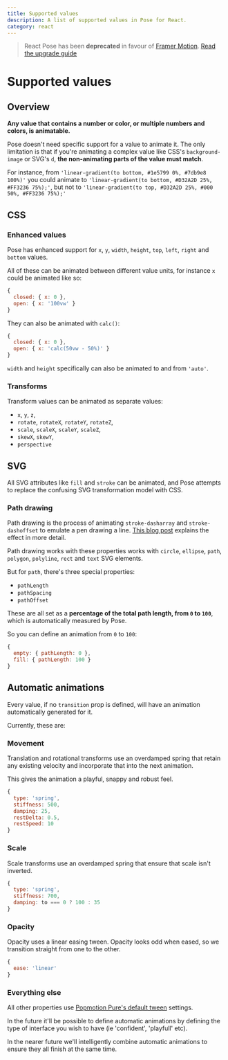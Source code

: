 ```yaml
---
title: Supported values
description: A list of supported values in Pose for React.
category: react
---
```


> React Pose has been **deprecated** in favour of [Framer Motion](https://framer.com/motion). [Read the upgrade guide](https://www.framer.com/api/motion/migrate-from-pose/)

# Supported values

<TOC />

## Overview

**Any value that contains a number or color, or multiple numbers and colors, is animatable.**

Pose doesn't need specific support for a value to animate it. The only limitation is that if you're animating a complex value like CSS's `background-image` or SVG's `d`, **the non-animating parts of the value must match**.

For instance, from `'linear-gradient(to bottom, #1e5799 0%, #7db9e8 100%)'` you could animate to `'linear-gradient(to bottom, #D32A2D 25%, #FF3236 75%);'`, but not to `'linear-gradient(to top, #D32A2D 25%, #000 50%, #FF3236 75%);'`

## CSS

### Enhanced values

Pose has enhanced support for `x`, `y`, `width`, `height`, `top`, `left`, `right` and `bottom` values.

All of these can be animated between different value units, for instance `x` could be animated like so:

```javascript
{
  closed: { x: 0 },
  open: { x: '100vw' }
}
```

They can also be animated with `calc()`:

```javascript
{
  closed: { x: 0 },
  open: { x: 'calc(50vw - 50%)' }
}
```

`width` and `height` specifically can also be animated to and from `'auto'`.

### Transforms

Transform values can be animated as separate values:

- `x`, `y`, `z`, 
- `rotate`, `rotateX`, `rotateY`, `rotateZ`, 
- `scale`, `scaleX`, `scaleY`, `scaleZ`, 
- `skewX`, `skewY`, 
- `perspective`

## SVG

All SVG attributes like `fill` and `stroke` can be animated, and Pose attempts to replace the confusing SVG transformation model with CSS.

### Path drawing

Path drawing is the process of animating `stroke-dasharray` and `stroke-dashoffset` to emulate a pen drawing a line. [This blog post](https://css-tricks.com/svg-line-animation-works/) explains the effect in more detail.

Path drawing works with these properties works with `circle`, `ellipse`, `path`, `polygon`, `polyline`, `rect` and `text` SVG elements.

But for `path`, there's three special properties:

* `pathLength`
* `pathSpacing`
* `pathOffset`

These are all set as a **percentage of the total path length, from `0` to `100`**, which is automatically measured by Pose.

So you can define an animation from `0` to `100`:

```javascript
{
  empty: { pathLength: 0 },
  fill: { pathLength: 100 }
}
```

## Automatic animations

Every value, if no `transition` prop is defined, will have an animation automatically generated for it.

Currently, these are:

### Movement

Translation and rotational transforms use an overdamped spring that retain any existing velocity and incorporate that into the next animation.

This gives the animation a playful, snappy and robust feel.

```javascript
{
  type: 'spring',
  stiffness: 500,
  damping: 25,
  restDelta: 0.5,
  restSpeed: 10
}
```

### Scale

Scale transforms use an overdamped spring that ensure that scale isn't inverted.

```javascript
{
  type: 'spring',
  stiffness: 700,
  damping: to === 0 ? 100 : 35
}
```

### Opacity

Opacity uses a linear easing tween. Opacity looks odd when eased, so we transition straight from one to the other.

```javascript
{
  ease: 'linear'
}
```

### Everything else

All other properties use [Popmotion Pure's default tween](/api/tween) settings.

In the future it'll be possible to define automatic animations by defining the type of interface you wish to have (ie 'confident', 'playfull' etc).

In the nearer future we'll intelligently combine automatic animations to ensure they all finish at the same time.
